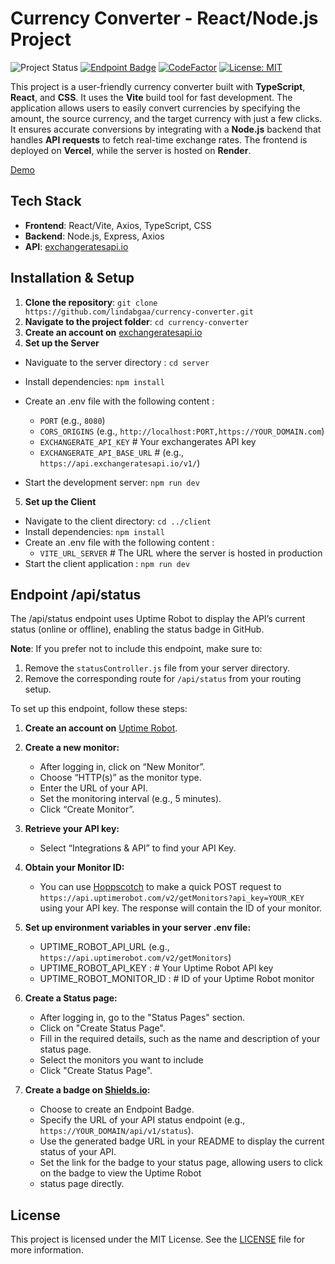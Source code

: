 # Currency Converter - React/Node.js Project

![Project Status](https://img.shields.io/badge/Project%20Status-In%20Progress-orange?style=flat-square)
[![Endpoint Badge](https://img.shields.io/endpoint?url=https%3A%2F%2Fcurrency-converter-server-2bge.onrender.com%2Fapi%2Fstatus&style=flat-square)](https://stats.uptimerobot.com/Upe7finkYZ/797948379)
[![CodeFactor](https://www.codefactor.io/repository/github/lindabgaa/currency-converter/badge?style=flat-square)](https://www.codefactor.io/repository/github/lindabgaa/currency-converter)
[![License: MIT](https://img.shields.io/badge/License-MIT-blue?style=flat-square)](LICENSE)

This project is a user-friendly currency converter built with **TypeScript**, **React**, and **CSS**. It uses the **Vite** build tool for fast development. The application allows users to easily convert currencies by specifying the amount, the source currency, and the target currency with just a few clicks. It ensures accurate conversions by integrating with a **Node.js** backend that handles **API requests** to fetch real-time exchange rates.
The frontend is deployed on **Vercel**, while the server is hosted on **Render**.

[Demo](https://currency-converter-pi-six.vercel.app/)

## Tech Stack

- **Frontend**: React/Vite, Axios, TypeScript, CSS
- **Backend**: Node.js, Express, Axios
- **API**: [exchangeratesapi.io](https://exchangeratesapi.io/)

## Installation & Setup

1. **Clone the repository**: `git clone https://github.com/lindabgaa/currency-converter.git`
2. **Navigate to the project folder**: `cd currency-converter`
3. **Create an account on** [exchangeratesapi.io](https://exchangeratesapi.io/)
4. **Set up the Server**

- Naviguate to the server directory : `cd server`
- Install dependencies: `npm install`
- Create an .env file with the following content :

  - `PORT` (e.g., `8080`)
  - `CORS_ORIGINS` (e.g., `http://localhost:PORT,https://YOUR_DOMAIN.com`)
  - `EXCHANGERATE_API_KEY` # Your exchangerates API key
  - `EXCHANGERATE_API_BASE_URL` # (e.g., `https://api.exchangeratesapi.io/v1/`)

- Start the development server: `npm run dev`

5. **Set up the Client**

- Navigate to the client directory: `cd ../client`
- Install dependencies: `npm install`
- Create an .env file with the following content :
  - `VITE_URL_SERVER` # The URL where the server is hosted in production
- Start the client application : `npm run dev`

## Endpoint /api/status

The /api/status endpoint uses Uptime Robot to display the API’s current status (online or offline), enabling the status badge in GitHub.

**Note**: If you prefer not to include this endpoint, make sure to:

1. Remove the `statusController.js` file from your server directory.
2. Remove the corresponding route for `/api/status` from your routing setup.

To set up this endpoint, follow these steps:

1. **Create an account on** [Uptime Robot](https://uptimerobot.com/).
2. **Create a new monitor:**

   - After logging in, click on “New Monitor”.
   - Choose “HTTP(s)” as the monitor type.
   - Enter the URL of your API.
   - Set the monitoring interval (e.g., 5 minutes).
   - Click “Create Monitor”.

3. **Retrieve your API key:**

   - Select “Integrations & API” to find your API Key.

4. **Obtain your Monitor ID:**

   - You can use [Hoppscotch](https://hoppscotch.io/) to make a quick POST request to `https://api.uptimerobot.com/v2/getMonitors?api_key=YOUR_KEY` using your API key. The response will contain the ID of your monitor.

5. **Set up environment variables in your server .env file:**

   - UPTIME_ROBOT_API_URL (e.g., `https://api.uptimerobot.com/v2/getMonitors`)
   - UPTIME_ROBOT_API_KEY : # Your Uptime Robot API key
   - UPTIME_ROBOT_MONITOR_ID : # ID of your Uptime Robot monitor

6. **Create a Status page:**

   - After logging in, go to the "Status Pages" section.
   - Click on "Create Status Page".
   - Fill in the required details, such as the name and description of your status page.
   - Select the monitors you want to include
   - Click "Create Status Page".

7. **Create a badge on [Shields.io](https://shields.io/):**

   - Choose to create an Endpoint Badge.
   - Specify the URL of your API status endpoint (e.g., `https://YOUR_DOMAIN/api/v1/status`).
   - Use the generated badge URL in your README to display the current status of your API.
   - Set the link for the badge to your status page, allowing users to click on the badge to view the Uptime Robot
   - status page directly.

## License

This project is licensed under the MIT License. See the [LICENSE](LICENSE) file for more information.
